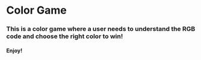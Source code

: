 # Color Game

### This is a color game where a user needs to understand the RGB code and choose the right color to win!

#### Enjoy!